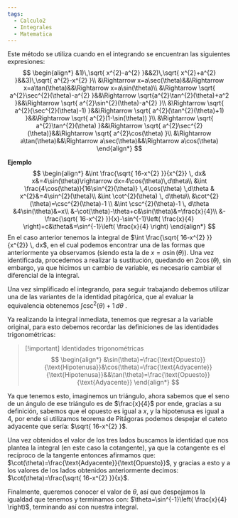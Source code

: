 ```yaml
---
tags:
  - Calculo2
  - Integrales
  - Matematica
---
```

Este método se utiliza cuando en el integrando se encuentran las siguientes expresiones:
$$
\begin{align*}
&1)\,\sqrt{ x^{2}-a^{2} }&&2)\,\sqrt{ x^{2}+a^{2} }&&3)\,\sqrt{ a^{2}-x^{2} }\\
&\Rightarrow x=a\sec(\theta)&&\Rightarrow x=a\tan(\theta)&&\Rightarrow x=a\sin(\theta)\\
&\Rightarrow \sqrt{ a^{2}\sec^{2}(\theta)-a^{2} }&&\Rightarrow \sqrt{a^{2}\tan^{2}(\theta)+a^2  }&&\Rightarrow \sqrt{ a^{2}\sin^{2}(\theta)-a^{2} }\\
&\Rightarrow \sqrt{ a^{2}(\sec^{2}(\theta)-1) }&&\Rightarrow \sqrt{ a^{2}(\tan^{2}(\theta)+1) }&&\Rightarrow \sqrt{ a^{2}(1-\sin(\theta)) }\\
&\Rightarrow \sqrt{ a^{2}\tan^{2}(\theta) }&&\Rightarrow \sqrt{ a^{2}\sec^{2}(\theta)}&&\Rightarrow \sqrt{ a^{2}\cos(\theta) }\\
&\Rightarrow a\tan(\theta)&&\Rightarrow a\sec(\theta)&&\Rightarrow a\cos(\theta)
\end{align*}
$$

**Ejemplo**
$$
\begin{align*}
&\int \frac{\sqrt{ 16-x^{2} }}{x^{2}} \, dx& x&=4\sin(\theta)\rightarrow dx=4\cos(\theta)\,d\theta\\
&\int \frac{4\cos(\theta)}{16\sin^{2}(\theta)} \,4\cos(\theta) \,d\theta & x^{2}&=4\sin^{2}(\theta)\\
&\int \cot^{2}(\theta) \, d\theta\\
&\cot^{2}(\theta)=\csc^{2}(\theta)-1 \\
&\int \csc^{2}(\theta)-1 \, d\theta &4\sin(\theta)&=x\\
&-\cot(\theta)-\theta+c&\sin(\theta)&=\frac{x}{4}\\
&-\frac{\sqrt{ 16-x^{2} }}{x}-\sin^{-1}\left( \frac{x}{4} \right)+c&\theta&=\sin^{-1}\left( \frac{x}{4} \right)
\end{align*}
$$
En el caso anterior tenemos la integral de $\int \frac{\sqrt{ 16-x^{2} }}{x^{2}} \, dx$, en el cual podemos encontrar una de las formas que anteriormente ya observamos (siendo esta la de $x=a\sin(\theta)$).
Una vez identificada, procedemos a realizar la sustitución, quedando en $2\cos(\theta)$, sin embargo, ya que hicimos un cambio de variable, es necesario cambiar el diferencial de la integral.

Una vez simplificado el integrando, para seguir trabajando debemos utilizar una de las variantes de la identidad pitagórica, que al evaluar la equivalencia obtenemos $\int \csc^{2}(\theta)+1 \, d\theta$ .

Ya realizando la integral inmediata, tenemos que regresar a la variable original, para esto debemos recordar las definiciones de las identidades trigonométricas:


> [!important] Identidades trigonométricas
> $$
\begin{align*}
&\sin(\theta)=\frac{\text{Opuesto}}{\text{Hipotenusa}}&\cos(\theta)=\frac{\text{Adyacente}}{\text{Hipotenusa}}&&\tan(\theta)=\frac{\text{Opuesto}}{\text{Adyacente}}
\end{align*}
$$


Ya que tenemos esto, imaginemos un triángulo, ahora sabemos que el seno de un ángulo de ese triángulo es de $\frac{x}{4}$ por ende, gracias a su definición, sabemos que el opuesto es igual a $x$, y la hipotenusa es igual a $4$, por ende si utilizamos teorema de Pitágoras podemos despejar el cateto adyacente que sería: $\sqrt{ 16-x^{2} }$.

Una vez obtenidos el valor de los tres lados buscamos la identidad que nos plantea la integral (en este caso la cotangente), ya que la cotangente es el recíproco de la tangente entonces afirmamos que: $\cot(\theta)=\frac{\text{Adyacente}}{\text{Opuesto}}$, y gracias a esto y a los valores de los lados obtenidos anteriormente decimos: $\cot(\theta)=\frac{\sqrt{ 16-x^{2} }}{x}$.

Finalmente, queremos conocer el valor de $\theta$, así que despejamos la igualdad que tenemos y terminamos con: $\theta=\sin^{-1}\left( \frac{x}{4} \right)$, terminando así con nuestra integral.